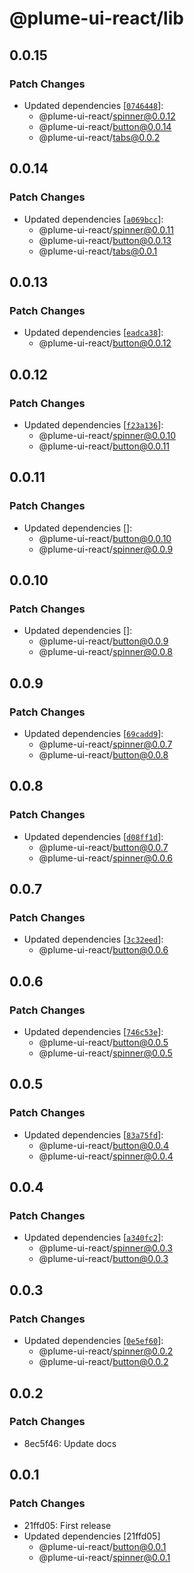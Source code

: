 # @plume-ui-react/lib

## 0.0.15

### Patch Changes

- Updated dependencies [[`0746448`](https://github.com/darioegb/plume-ui-react/commit/07464483f3f562d4fb5b0c1b74168cf23792a7ac)]:
  - @plume-ui-react/spinner@0.0.12
  - @plume-ui-react/button@0.0.14
  - @plume-ui-react/tabs@0.0.2

## 0.0.14

### Patch Changes

- Updated dependencies [[`a069bcc`](https://github.com/darioegb/plume-ui-react/commit/a069bcc6b8f7be738ed84c63fa076f55ebbf2963)]:
  - @plume-ui-react/spinner@0.0.11
  - @plume-ui-react/button@0.0.13
  - @plume-ui-react/tabs@0.0.1

## 0.0.13

### Patch Changes

- Updated dependencies [[`eadca38`](https://github.com/darioegb/plume-ui-react/commit/eadca38f6715d94f92a56924d55ad31254bbe273)]:
  - @plume-ui-react/button@0.0.12

## 0.0.12

### Patch Changes

- Updated dependencies [[`f23a136`](https://github.com/darioegb/plume-ui-react/commit/f23a1366455f170489e47b5979a964392476cda1)]:
  - @plume-ui-react/spinner@0.0.10
  - @plume-ui-react/button@0.0.11

## 0.0.11

### Patch Changes

- Updated dependencies []:
  - @plume-ui-react/button@0.0.10
  - @plume-ui-react/spinner@0.0.9

## 0.0.10

### Patch Changes

- Updated dependencies []:
  - @plume-ui-react/button@0.0.9
  - @plume-ui-react/spinner@0.0.8

## 0.0.9

### Patch Changes

- Updated dependencies [[`69cadd9`](https://github.com/darioegb/plume-ui-react/commit/69cadd948e3438fc7e85de225a96e76e15d53b31)]:
  - @plume-ui-react/spinner@0.0.7
  - @plume-ui-react/button@0.0.8

## 0.0.8

### Patch Changes

- Updated dependencies [[`d08ff1d`](https://github.com/darioegb/plume-ui-react/commit/d08ff1dfc0950545ab825be925cb156658f19da4)]:
  - @plume-ui-react/button@0.0.7
  - @plume-ui-react/spinner@0.0.6

## 0.0.7

### Patch Changes

- Updated dependencies [[`3c32eed`](https://github.com/darioegb/plume-ui-react/commit/3c32eedde61cc15403042c4b897888bc6d866702)]:
  - @plume-ui-react/button@0.0.6

## 0.0.6

### Patch Changes

- Updated dependencies [[`746c53e`](https://github.com/darioegb/plume-ui-react/commit/746c53ec024dd732c78b732bca51b759a5b9eb0b)]:
  - @plume-ui-react/button@0.0.5
  - @plume-ui-react/spinner@0.0.5

## 0.0.5

### Patch Changes

- Updated dependencies [[`83a75fd`](https://github.com/darioegb/plume-ui-react/commit/83a75fd485c9afb07ac0093d6204d1af9a484384)]:
  - @plume-ui-react/button@0.0.4
  - @plume-ui-react/spinner@0.0.4

## 0.0.4

### Patch Changes

- Updated dependencies [[`a340fc2`](https://github.com/darioegb/plume-ui-react/commit/a340fc2db02a0c5346a298dcd09f1f9bc2bc7259)]:
  - @plume-ui-react/spinner@0.0.3
  - @plume-ui-react/button@0.0.3

## 0.0.3

### Patch Changes

- Updated dependencies [[`0e5ef60`](https://github.com/darioegb/plume-ui-react/commit/0e5ef6088913e489e90d58d5e767bdd236f9e97d)]:
  - @plume-ui-react/spinner@0.0.2
  - @plume-ui-react/button@0.0.2

## 0.0.2

### Patch Changes

- 8ec5f46: Update docs

## 0.0.1

### Patch Changes

- 21ffd05: First release
- Updated dependencies [21ffd05]
  - @plume-ui-react/button@0.0.1
  - @plume-ui-react/spinner@0.0.1
